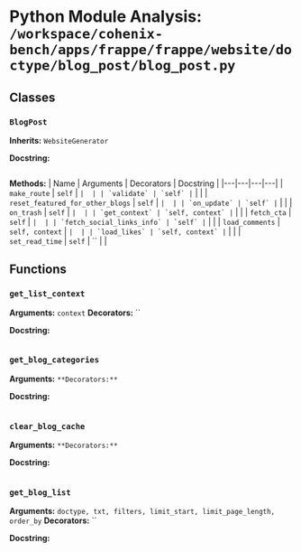 # Python Module Analysis: `/workspace/cohenix-bench/apps/frappe/frappe/website/doctype/blog_post/blog_post.py`

## Classes

### `BlogPost`
**Inherits:** `WebsiteGenerator`


**Docstring:**
```

```

**Methods:**
| Name | Arguments | Decorators | Docstring |
|---|---|---|---|
| `make_route` | `self` | `` |  |
| `validate` | `self` | `` |  |
| `reset_featured_for_other_blogs` | `self` | `` |  |
| `on_update` | `self` | `` |  |
| `on_trash` | `self` | `` |  |
| `get_context` | `self, context` | `` |  |
| `fetch_cta` | `self` | `` |  |
| `fetch_social_links_info` | `self` | `` |  |
| `load_comments` | `self, context` | `` |  |
| `load_likes` | `self, context` | `` |  |
| `set_read_time` | `self` | `` |  |





## Functions

### `get_list_context`
**Arguments:** `context`
**Decorators:** ``

**Docstring:**
```

```
### `get_blog_categories`
**Arguments:** ``
**Decorators:** ``

**Docstring:**
```

```
### `clear_blog_cache`
**Arguments:** ``
**Decorators:** ``

**Docstring:**
```

```
### `get_blog_list`
**Arguments:** `doctype, txt, filters, limit_start, limit_page_length, order_by`
**Decorators:** ``

**Docstring:**
```

```

